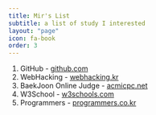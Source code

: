 ```yaml
---
title: Mir's List
subtitle: a list of study I interested
layout: "page"
icon: fa-book
order: 3
---
```

1. GitHub - [github.com](https://github.com)
2. WebHacking - [webhacking.kr](https://webhacking.kr)
3. BaekJoon Online Judge - [acmicpc.net](https://www.acmicpc.net)
4. W3School - [w3schools.com](https://www.w3schools.com)
5. Programmers - [programmers.co.kr](https://programmers.co.kr)
